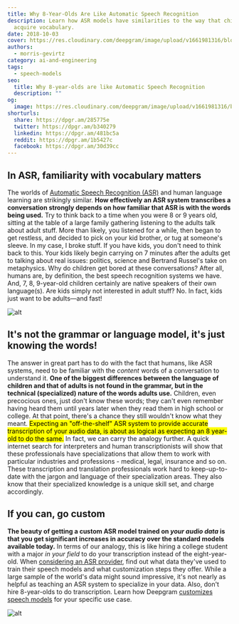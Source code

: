 ```yaml
---
title: Why 8-Year-Olds Are Like Automatic Speech Recognition
description: Learn how ASR models have similarities to the way that children
  acquire vocabulary.
date: 2018-10-03
cover: https://res.cloudinary.com/deepgram/image/upload/v1661981316/blog/why-8-year-olds-are-like-asr/why-8-yr-olds-like-speech-rec%402x.jpg
authors:
  - morris-gevirtz
category: ai-and-engineering
tags:
  - speech-models
seo:
  title: Why 8-year-olds are like Automatic Speech Recognition
  description: ""
og:
  image: https://res.cloudinary.com/deepgram/image/upload/v1661981316/blog/why-8-year-olds-are-like-asr/why-8-yr-olds-like-speech-rec%402x.jpg
shorturls:
  share: https://dpgr.am/285775e
  twitter: https://dpgr.am/b340279
  linkedin: https://dpgr.am/481bc5a
  reddit: https://dpgr.am/1b5427c
  facebook: https://dpgr.am/30d39cc
---
```

## In ASR, familiarity with vocabulary matters

The worlds of [Automatic Speech Recognition (ASR)](https://sweet-pie-c52a63-blog.netlify.app/what-is-asr/) and human language learning are strikingly similar. **How effectively an ASR system transcribes a conversation strongly depends on how familiar that ASR is with the words being used.** Try to think back to a time when you were 8 or 9 years old, sitting at the table of a large family gathering listening to the adults talk about adult stuff. More than likely, you listened for a while, then began to get restless, and decided to pick on your kid brother, or tug at someone's sleeve. In my case, I broke stuff. If you have kids, you don't need to think back to this. Your kids likely begin carrying on 7 minutes after the adults get to talking about real issues: politics, science and Bertrand Russel's take on metaphysics. Why do children get bored at these conversations? After all, humans are, by definition, the best speech recognition systems we have. And, 7, 8, 9-year-old children certainly are native speakers of their own language(s). Are kids simply not interested in adult stuff? No. In fact, kids just want to be adults—and fast! 

![alt](https://res.cloudinary.com/deepgram/image/upload/v1661976379/blog/why-8-year-olds-are-like-asr/37169945362_89c8683805_o.jpg)

## It's not the grammar or language model, it's just knowing the words!

The answer in great part has to do with the fact that humans, like ASR systems, need to be familiar with the *content* words of a conversation to understand it. **One of the biggest differences between the language of children and that of adults is not found in the grammar, but in the technical (specialized) nature of the words adults use.** Children, even precocious ones, just don't know these words; they can't even remember having heard them until years later when they read them in high school or college. At that point, there's a chance they still wouldn't know what they meant. <mark>Expecting an "off-the-shelf" ASR system to provide accurate transcription of your audio data, is about as logical as expecting an 8 year-old to do the same.</mark> In fact, we can carry the analogy further. A quick internet search for interpreters and human transcriptionists will show that these professionals have specializations that allow them to work with particular industries and professions - medical, legal, insurance and so on. These transcription and translation professionals work hard to keep-up-to-date with the jargon and language of their specialization areas. They also know that their specialized knowledge is a unique skill set, and charge accordingly.

## If you can, go custom

**The beauty of getting a custom ASR model trained on *your audio data* is that you get significant increases in accuracy over the standard models available today.** In terms of our analogy, this is like hiring a college student with a major *in your field* to do your transcription instead of the eight-year-old. When [considering an ASR provider](https://sweet-pie-c52a63-blog.netlify.app/how-to-test-automatic-speech-recognition-asr-providers-for-your-business/), find out what data they've used to train their speech models and what customization steps they offer. While a large sample of the world's data might sound impressive, it's not nearly as helpful as teaching an ASR system to specialize in your data. Also, don't hire 8-year-olds to do transcription. Learn how Deepgram [customizes speech models](https://deepgram.com/product/train/) for your specific use case. 

![alt](https://res.cloudinary.com/deepgram/image/upload/v1661976380/blog/why-8-year-olds-are-like-asr/ben-mullins-785443-unsplash.jpg)